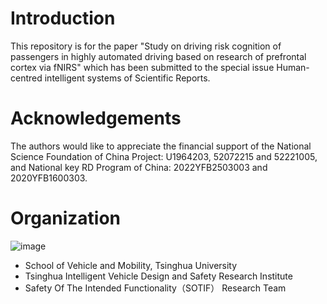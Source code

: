 # Introduction
This repository is for the paper "Study on driving risk cognition of passengers in highly automated driving based on research of prefrontal cortex via fNIRS" which has been submitted to the special issue Human-centred intelligent systems of Scientific Reports.
# Acknowledgements 
The authors would like to appreciate the financial support of the National Science Foundation of China Project: U1964203, 52072215 and 52221005, and National key RD Program of China: 2022YFB2503003 and 2020YFB1600303.
# Organization
![image](https://user-images.githubusercontent.com/40492764/210063235-a78cc7c1-a872-4372-b3a7-e97bd23ae375.png)
* School of Vehicle and Mobility, Tsinghua University
* Tsinghua Intelligent Vehicle Design and Safety Research Institute
* Safety Of The Intended Functionality（SOTIF） Research Team
